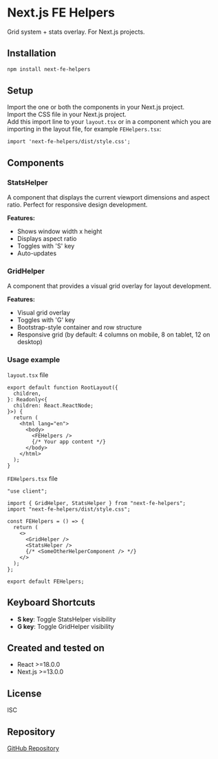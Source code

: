 # Next.js FE Helpers

Grid system + stats overlay. For Next.js projects.

## Installation

```bash
npm install next-fe-helpers
```

## Setup

Import the one or both the components in your Next.js project.  
Import the CSS file in your Next.js project.  
Add this import line to your `layout.tsx` or in a component which you are importing in the layout file, for example `FEHelpers.tsx`:

```tsx
import 'next-fe-helpers/dist/style.css';
```

## Components

### StatsHelper

A component that displays the current viewport dimensions and aspect ratio. Perfect for responsive design development.

**Features:**
- Shows window width x height
- Displays aspect ratio
- Toggles with 'S' key
- Auto-updates

### GridHelper

A component that provides a visual grid overlay for layout development.

**Features:**
- Visual grid overlay
- Toggles with 'G' key
- Bootstrap-style container and row structure
- Responsive grid (by default: 4 columns on mobile, 8 on tablet, 12 on desktop)


### Usage example

`layout.tsx` file
```tsx
export default function RootLayout({
  children,
}: Readonly<{
  children: React.ReactNode;
}>) {
  return (
    <html lang="en">
      <body>
        <FEHelpers />
        {/* Your app content */}
      </body>
    </html>
  );
}
```

`FEHelpers.tsx` file
```tsx
"use client";

import { GridHelper, StatsHelper } from "next-fe-helpers";
import "next-fe-helpers/dist/style.css";

const FEHelpers = () => {
  return (
    <>
      <GridHelper />
      <StatsHelper />
      {/* <SomeOtherHelperComponent /> */}
    </>
  );
};

export default FEHelpers;
```

## Keyboard Shortcuts

- **S key**: Toggle StatsHelper visibility
- **G key**: Toggle GridHelper visibility

## Created and tested on

- React >=18.0.0
- Next.js >=13.0.0

## License

ISC

## Repository

[GitHub Repository](https://github.com/YassineGallaoui/next-fe-helpers)